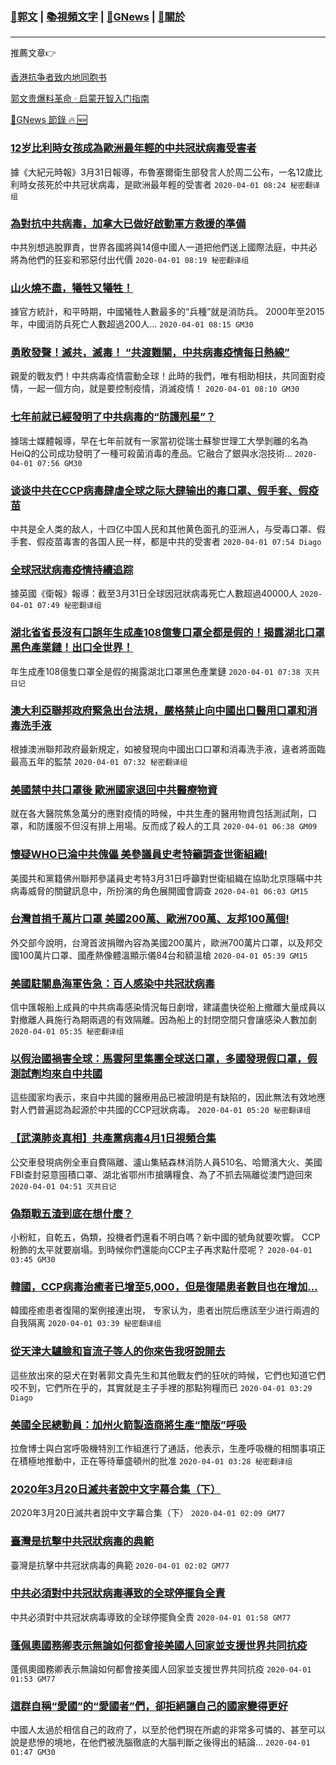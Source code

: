 ###  [:eagle:郭文](https://github.com/ourhimalayas/txt) | [:books:視頻文字](https://github.com/ourhimalayas/txt/blob/master/content/README.md) | [:newspaper:GNews](https://github.com/ourhimalayas/txt/blob/master/content/gnews/README.md) | [:pray:關於](https://github.com/ourhimalayas/home/tree/master/about)
---

推薦文章:point_right:

[香港抗争者致内地同胞书](https://github.com/ourhimalayas/news/blob/master/2019/08/a_letter_from_the_hong_kong_people.md)

[郭文贵爆料革命 · 启蒙开智入门指南](https://github.com/ourhimalayas/txt/issues/1)

[:newspaper:GNews 節錄 :fire: :new:](https://github.com/ourhimalayas/txt/blob/master/content/gnews/README.md) 



### [12岁比利時女孩成為歐洲最年輕的中共冠狀病毒受害者](/content/gnews/1/README.md)

據《大紀元時報》3月31日報導，布魯塞爾衛生部發言人於周二公布，一名12歲比利時女孩死於中共冠状病毒，是歐洲最年輕的受害者  `2020-04-01 08:24 秘密翻译组`

### [為對抗中共病毒，加拿大已做好啟動軍方救援的準備](/content/gnews/2/README.md)

中共別想逃脫罪責，世界各國將與14億中國人一道把他們送上國際法庭，中共必將為他們的狂妄和邪惡付出代價  `2020-04-01 08:19 秘密翻译组`

### [山火燒不盡，犧牲又犧牲！](/content/gnews/3/README.md)

據官方統計，和平時期，中國犧牲人數最多的“兵種”就是消防兵。 2000年至2015年，中國消防兵死亡人數超過200人...  `2020-04-01 08:15 GM30`

### [勇敢發聲！滅共，滅毒！ “共渡難關，中共病毒疫情每日熱線”](/content/gnews/4/README.md)

親愛的戰友們！中共病毒疫情震動全球！此時的我們，唯有相助相扶，共同面對疫情，一起一個方向，就是要控制疫情，消滅疫情！  `2020-04-01 08:10 GM30`

### [七年前就已經發明了中共病毒的“防護剋星”？](/content/gnews/5/README.md)

據瑞士媒體報導，早在七年前就有一家當初從瑞士蘇黎世理工大學剝離的名為HeiQ的公司成功發明了一種可殺菌消毒的產品。它融合了銀與水泡技術...  `2020-04-01 07:56 GM30`

### [谈谈中共在CCP病毒肆虐全球之际大肆输出的毒口罩、假手套、假疫苗](/content/gnews/6/README.md)

中共是全人类的敌人，十四亿中国人民和其他黄色面孔的亚洲人，与受毒口罩、假手套、假疫苗毒害的各国人民一样，都是中共的受害者  `2020-04-01 07:54 Diago`

### [全球冠狀病毒疫情持續追踪](/content/gnews/7/README.md)

據英國《衛報》報導：截至3月31日全球因冠狀病毒死亡人數超過40000人  `2020-04-01 07:49 秘密翻译组`

### [湖北省省長沒有口誤年生成產108億隻口罩全都是假的！揭露湖北口罩黑色產業鏈！出口全世界！](/content/gnews/8/README.md)

年生成產108億隻口罩全是假的揭露湖北口罩黑色產業鏈  `2020-04-01 07:38 灭共日记`

### [澳大利亞聯邦政府緊急出台法規，嚴格禁止向中國出口醫用口罩和消毒洗手液](/content/gnews/9/README.md)

根據澳洲聯邦政府最新規定，如被發現向中國出口口罩和消毒洗手液，違者將面臨最高五年的監禁  `2020-04-01 07:32 秘密翻译组`

### [美國禁中共口罩後 歐洲國家退回中共醫療物資](/content/gnews/10/README.md)

就在各大醫院焦急萬分的應對疫情的時候，中共生產的醫用物資包括測試劑，口罩，和防護服不但沒有排上用場。反而成了殺人的工具  `2020-04-01 06:38 GM09`

### [懷疑WHO已淪中共傀儡 美參議員史考特籲調查世衛組織!](/content/gnews/11/README.md)

美國共和黨籍佛州聯邦參議員史考特3月31日呼籲對世衛組織在協助北京隱瞞中共病毒威脅的關鍵訊息中，所扮演的角色展開國會調查  `2020-04-01 06:03 GM15`

### [台灣首捐千萬片口罩 美國200萬、歐洲700萬、友邦100萬個!](/content/gnews/12/README.md)

外交部今說明，台灣首波捐贈內容為美國200萬片，歐洲700萬片口罩，以及邦交國100萬片口罩、國產熱像體溫顯示儀84台和額溫槍  `2020-04-01 05:39 GM15`

### [美國駐關島海軍告急：百人感染中共冠狀病毒](/content/gnews/13/README.md)

信中匯報船上成員的中共病毒感染情況每日劇增，建議盡快從船上撤離大量成員以對撤離人員施行為期兩週的有效隔離。因為船上的封閉空間只會讓感染人數加劇  `2020-04-01 05:35 秘密翻译组`

### [以假治國禍害全球：馬雲阿里集團全球送口罩，多國發現假口罩，假測試劑均來自中共國](/content/gnews/14/README.md)

這些國家均表示，來自中共國的醫療用品已被證明是有缺陷的，因此無法有效地應對人們普遍認為起源於中共國的CCP冠狀病毒。  `2020-04-01 05:20 秘密翻译组`

### [【武漢肺炎真相】共產黨病毒4月1日視頻合集](/content/gnews/15/README.md)

公交車發現病例全車自費隔離、瀘山集結森林消防人員510名、哈爾濱大火、美國FBI查封惡意囤積口罩、湖北省鄂州市搶購糧食、為了不抓去隔離從澳門遊回來  `2020-04-01 04:51 灭共日记`

### [偽類戰五渣到底在想什麼？](/content/gnews/16/README.md)

小粉紅，自乾五，偽類，投機者們還看不明白嗎？新中國的號角就要吹響。 CCP粉飾的太平就要崩塌。到時候你們還能向CCP主子再求點什麼呢？  `2020-04-01 03:45 GM30`

### [韓國，CCP病毒治癒者已增至5,000，但是復陽患者數目也在增加…](/content/gnews/17/README.md)

韓國痊癒患者復陽的案例接連出現， 专家认为，患者出院后應該至少进行兩週的自我隔离  `2020-04-01 03:39 秘密翻译组`

### [從天津大驢臉和盲流子等人的你來告我呀說開去](/content/gnews/18/README.md)

這些放出來的惡犬在對著郭文貴先生和其他戰友們的狂吠的時候，它們也知道它們咬不到，它們所在乎的，其實就是主子手裡的那點狗糧而已  `2020-04-01 03:29 Diago`

### [美國全民總動員：加州火箭製造商將生產“簡版”呼吸](/content/gnews/19/README.md)

拉詹博士與白宮呼吸機特別工作組進行了通話，他表示，生產呼吸機的相關事項正在積極地推動中，正在等待華盛頓州的批准  `2020-04-01 03:28 秘密翻译组`

### [2020年3月20日滅共者說中文字幕合集（下）](/content/gnews/20/README.md)

2020年3月20日滅共者說中文字幕合集（下）  `2020-04-01 02:09 GM77`

### [臺灣是抗擊中共冠狀病毒的典範](/content/gnews/21/README.md)

臺灣是抗擊中共冠狀病毒的典範  `2020-04-01 02:02 GM77`

### [中共必須對中共冠狀病毒導致的全球停擺負全責](/content/gnews/22/README.md)

中共必須對中共冠狀病毒導致的全球停擺負全責  `2020-04-01 01:58 GM77`

### [蓬佩奧國務卿表示無論如何都會接美國人回家並支援世界共同抗疫](/content/gnews/23/README.md)

蓬佩奧國務卿表示無論如何都會接美國人回家並支援世界共同抗疫  `2020-04-01 01:53 GM77`

### [這群自稱“愛國”的“愛國者”們，卻拒絕讓自己的國家變得更好](/content/gnews/24/README.md)

中國人太過於相信自己的政府了，以至於他們現在所處的非常多可憐的、甚至可以說是悲慘的境地，在他們被洗腦徹底的大腦判斷之後得出的結論...  `2020-04-01 01:47 GM30`

